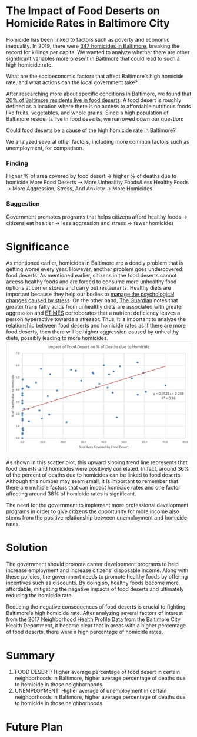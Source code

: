 # The Impact of Food Deserts on Homicide Rates in Baltimore City
Homicide has been linked to factors such as poverty and economic inequality. In 2019, there were [347 homicides in Baltimore](https://www.cnn.com/2019/12/31/americas/baltimore-2019-homicides/index.html), breaking the record for killings per capita. We wanted to analyze whether there are other significant variables more present in Baltimore that could lead to such a high homicide rate.

What are the socioeconomic factors that affect Baltimore’s high homicide rate, and what actions can the local government take?

After researching more about specific conditions in Baltimore, we found that [20% of Baltimore residents live in food deserts](https://www.umaryland.edu/gogreen/news/food/combating-the-urban-food-desert.php). A food desert is roughly defined as a location where there is no access to affordable nutritious foods like fruits, vegetables, and whole grains. Since a high population of Baltimore residents live in food deserts, we narrowed down our question:

Could food deserts be a cause of the high homicide rate in Baltimore?

We analyzed several other factors, including more common factors such as unemployment, for comparison.
### Finding
Higher % of area covered by food desert →  higher % of deaths due to homicide 
More Food Deserts →  More Unhealthy Foods/Less Healthy Foods →  More Aggression, Stress, And Anxiety → More Homicides 

### Suggestion
Government promotes programs that helps citizens afford healthy foods → citizens eat healtier → less aggression and stress → fewer homicides

# Significance
As mentioned earlier, homicides in Baltimore are a deadly problem that is getting worse every year. However, another problem goes undercovered: food deserts. As mentioned earlier, citizens in the food deserts cannot access healthy foods and are forced to consume more unhealthy food options at corner stores and carry out restaurants. Healthy diets are important because they help our bodies to [manage the psychological changes caused by stress](https://www.bbcgoodfood.com/howto/guide/stress-diet-can-foods-help). On the other hand, [The Guardian](https://www.theguardian.com/lifeandstyle/wordofmouth/2013/apr/24/can-food-make-you-angry) notes that greater trans fatty acids from unhealthy diets are associated with greater aggression and [ETIMES](https://timesofindia.indiatimes.com/life-style/health-fitness/diet/Junk-food-leads-to-anger-issues/articleshow/19946022.cms) corroborates that a nutrient deficiency leaves a person hyperactive towards a stressor. Thus, it is important to analyze the relationship between food deserts and homicide rates as if there are more food deserts, then there will be higher aggression caused by unhealthy diets, possibly leading to more homicides.
![alt_text](https://github.com/AndrealZhang/Food_Deserts_and_Homicide_Rates_in_Baltimore_City/blob/master/fooddesertscatter.png)

As shown in this scatter plot, this upward sloping trend line represents that food deserts and homicides were positively correlated. In fact, around 36% of the percent of deaths due to homicides can be linked to food deserts. Although this number may seem small, it is important to remember that there are multiple factors that can impact homicide rates and one factor affecting around 36% of homicide rates is significant. 

The need for the government to implement more professional development programs in order to give citizens the opportunity for more income also stems from the positive relationship between unemployment and homicide rates.


# Solution
The government should promote career development programs to help increase employment and increase citizens’ disposable income. Along with these policies, the government needs to promote healthy foods by offering incentives such as discounts. By doing so, healthy foods become more affordable, mitigating the negative impacts of food deserts and ultimately reducing the homicide rate. 

Reducing the negative consequences of food deserts is crucial to fighting Baltimore's high homicide rate. After analyzing several factors of interest from the [2017 Neighborhood Health Profile Data](https://health.baltimorecity.gov/neighborhoods/neighborhood-health-profile-reports) from the Baltimore City Health Department, it became clear that in areas with a higher percentage of food deserts, there were a high percentage of homicide rates.



# Summary
1. FOOD DESERT: Higher average percentage of food desert in certain neighborhoods in Baltimore, higher average percentage of deaths due to homicide in those neighborhoods
2. UNEMPLOYMENT: Higher average of unemployment in certain neighborhoods in Baltimore, higher average percentage of deaths due to homicide in those neighborhoods

# Future Plan

